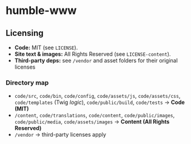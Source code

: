 # humble-www

## Licensing

- **Code:** MIT (see `LICENSE`).
- **Site text & images:** All Rights Reserved (see `LICENSE-content`).
- **Third-party deps:** see `/vendor` and asset folders for their original licenses

### Directory map
- `code/src`, `code/bin`, `code/config`, `code/assets/js`, `code/assets/css`, `code/templates` (Twig *logic*), `code/public/build`, `code/tests` → **Code (MIT)**
- `/content`, `code/translations`, `code/content`, `code/public/images`, `code/public/media`, `code/assets/images` → **Content (All Rights Reserved)**
- `/vendor` → third-party licenses apply
